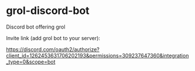 # grol-discord-bot
Discord bot offering grol


Invite link (add grol bot to your server):

https://discord.com/oauth2/authorize?client_id=1262453631706202193&permissions=309237647360&integration_type=0&scope=bot
